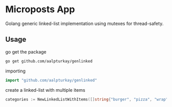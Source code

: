# Microposts App

Golang generic linked-list implementation using mutexes for thread-safety.

## Usage

go get the package

```bash
go get github.com/aalpturkay/genlinked
```

importing

```go
import "github.com/aalpturkay/genlinked"
```

create a linked-list with multiple items

```go
categories := NewLinkedListWithItems([]string{"burger", "pizza", "wrap", "icecream"})
```

